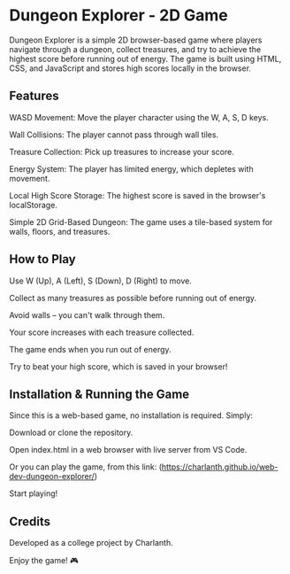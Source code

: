 # Dungeon Explorer - 2D Game
Dungeon Explorer is a simple 2D browser-based game where players navigate through a dungeon, collect treasures, and try to achieve the highest score before running out of energy. The game is built using HTML, CSS, and JavaScript and stores high scores locally in the browser.

## Features
WASD Movement: Move the player character using the W, A, S, D keys.

Wall Collisions: The player cannot pass through wall tiles.

Treasure Collection: Pick up treasures to increase your score.

Energy System: The player has limited energy, which depletes with movement.

Local High Score Storage: The highest score is saved in the browser's localStorage.

Simple 2D Grid-Based Dungeon: The game uses a tile-based system for walls, floors, and treasures.

## How to Play
Use W (Up), A (Left), S (Down), D (Right) to move.

Collect as many treasures as possible before running out of energy.

Avoid walls – you can't walk through them.

Your score increases with each treasure collected.

The game ends when you run out of energy.

Try to beat your high score, which is saved in your browser!

## Installation & Running the Game
Since this is a web-based game, no installation is required. Simply:

Download or clone the repository.

Open index.html in a web browser with live server from VS Code.

Or you can play the game, from this link: (https://charlanth.github.io/web-dev-dungeon-explorer/)

Start playing!

## Credits
Developed as a college project by Charlanth.

Enjoy the game! 🎮
